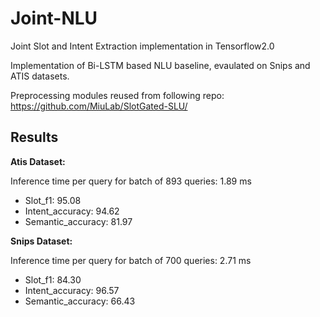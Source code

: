 # Joint-NLU
Joint Slot and Intent Extraction implementation in Tensorflow2.0

Implementation of Bi-LSTM based NLU baseline, evaulated on Snips and ATIS datasets.

Preprocessing modules reused from following repo:
https://github.com/MiuLab/SlotGated-SLU/


## Results

**Atis Dataset:**

Inference time per query for batch of 893 queries: 1.89 ms

* Slot_f1: 95.08	  
* Intent_accuracy: 94.62	    
* Semantic_accuracy: 81.97

**Snips Dataset:**

Inference time per query for batch of 700 queries: 2.71 ms

* Slot_f1: 84.30     
* Intent_accuracy: 96.57	    
* Semantic_accuracy: 66.43
